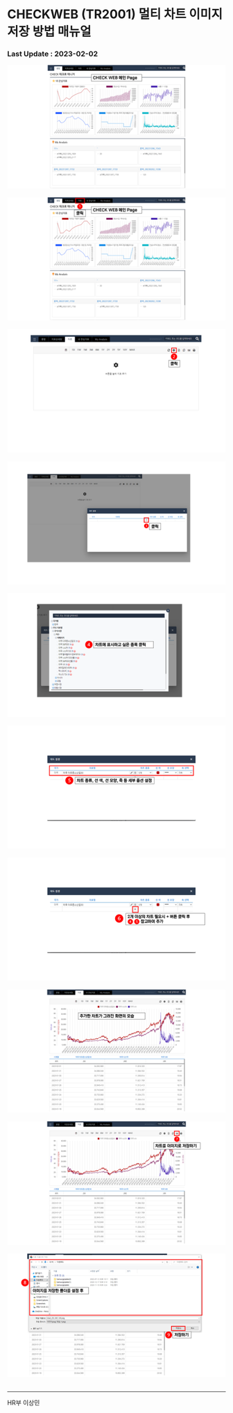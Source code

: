 # CHECKWEB (TR2001) 멀티 차트 이미지저장 방법 매뉴얼

### Last Update : 2023-02-02



![이미지](./CHECK_WEB_매뉴얼_이상민_1.png)</br></br>
![이미지](./CHECK_WEB_매뉴얼_이상민_2.PNG)</br></br>
![이미지](./CHECK_WEB_매뉴얼_이상민_3.PNG)</br></br>
![이미지](./CHECK_WEB_매뉴얼_이상민_4.PNG)</br></br>
![이미지](./CHECK_WEB_매뉴얼_이상민_5.PNG)</br></br>
![이미지](./CHECK_WEB_매뉴얼_이상민_6.PNG)</br></br>
![이미지](./CHECK_WEB_매뉴얼_이상민_7.PNG)</br></br>
![이미지](./CHECK_WEB_매뉴얼_이상민_8.PNG)</br></br>
![이미지](./CHECK_WEB_매뉴얼_이상민_9.PNG)</br></br>
![이미지](./CHECK_WEB_매뉴얼_이상민_90.PNG)</br></br>




-----------------
HR부 이상민

